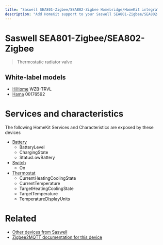 ```yaml
---
title: "Saswell SEA801-Zigbee/SEA802-Zigbee Homebridge/HomeKit integration"
description: "Add HomeKit support to your Saswell SEA801-Zigbee/SEA802-Zigbee, using Homebridge, Zigbee2MQTT and homebridge-z2m."
---
```

<!---
This file has been GENERATED using src/docgen/docgen.ts
DO NOT EDIT THIS FILE MANUALLY!
-->
# Saswell SEA801-Zigbee/SEA802-Zigbee
> Thermostatic radiator valve


## White-label models
* [HiHome](../index.md#hihome) WZB-TRVL
* [Hama](../index.md#hama) 00176592

# Services and characteristics
The following HomeKit Services and Characteristics are exposed by
these devices

* [Battery](../../battery.md)
  * BatteryLevel
  * ChargingState
  * StatusLowBattery
* [Switch](../../switch.md)
  * On
* [Thermostat](../../climate.md)
  * CurrentHeatingCoolingState
  * CurrentTemperature
  * TargetHeatingCoolingState
  * TargetTemperature
  * TemperatureDisplayUnits


# Related
* [Other devices from Saswell](../index.md#saswell)
* [Zigbee2MQTT documentation for this device](https://www.zigbee2mqtt.io/devices/SEA801-Zigbee_SEA802-Zigbee.html)